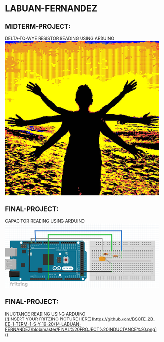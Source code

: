 # LABUAN-FERNANDEZ
## MIDTERM-PROJECT:
DELTA-TO-WYE RESISTOR READING USING ARDUINO
<br>
[![INSERT YOUR FRITZING PICTURE HERE](https://raw.githubusercontent.com/maxangelo987/MAXANGELO987.GITHUB.IO/master/images/maks.jpg)]()


## FINAL-PROJECT:
CAPACITOR READING USING ARDUINO
<br>
[![INSERT YOUR FRITZING PICTURE HERE](https://github.com/BSCPE-2B-EE-1-TERM-1-S-Y-19-20/14-LABUAN-FERNANDEZ/blob/master/FINAL%20PROJECT%20CAPACITANCE.png)]()

## FINAL-PROJECT:
INUCTANCE READING USING ARDUINO
<br>
[![INSERT YOUR FRITZING PICTURE HERE](https://github.com/BSCPE-2B-EE-1-TERM-1-S-Y-19-20/14-LABUAN-FERNANDEZ/blob/master/FINAL%20PROJECT%20INDUCTANCE%20.png]()
